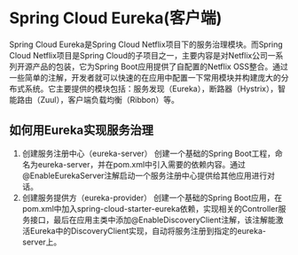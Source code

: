 # Spring Cloud Eureka(客户端)

Spring Cloud Eureka是Spring Cloud Netflix项目下的服务治理模块。而Spring Cloud Netflix项目是Spring Cloud的子项目之一，主要内容是对Netflix公司一系列开源产品的包装，它为Spring Boot应用提供了自配置的Netflix OSS整合。通过一些简单的注解，开发者就可以快速的在应用中配置一下常用模块并构建庞大的分布式系统。它主要提供的模块包括：服务发现（Eureka），断路器（Hystrix），智能路由（Zuul），客户端负载均衡（Ribbon）等。

## 如何用Eureka实现服务治理

1. 创建服务注册中心（eureka-server）
创建一个基础的Spring Boot工程，命名为eureka-server，并在pom.xml中引入需要的依赖内容。通过@EnableEurekaServer注解启动一个服务注册中心提供给其他应用进行对话。
2. 创建服务提供方（eureka-provider）
创建一个基础的Spring Boot应用，在pom.xml中加入spring-cloud-starter-eureka依赖，实现相关的Controller服务接口，最后在应用主类中添加@EnableDiscoveryClient注解，该注解能激活Eureka中的DiscoveryClient实现，自动将服务注册到指定的eureka-server上。

